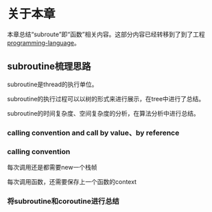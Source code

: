 # 关于本章

本章总结“subroute”即“函数”相关内容。这部分内容已经转移到了到了工程[programming-language](https://dengking.github.io/programming-language/)。



## subroutine梳理思路

subroutine是thread的执行单位。

subroutine的执行过程可以以树的形式来进行展示，在tree中进行了总结。

subroutine的时间复杂度、空间复杂度的分析，在算法分析中进行总结。

### calling convention and call by value、by reference



### calling convention

每次调用还是都需要new一个栈帧

每次调用函数，还需要保存上一个函数的context



### 将subroutine和coroutine进行总结